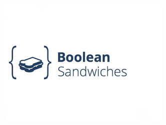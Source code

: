 ![Boolean Sandwiches Logo](https://github.com/emelent/bs-web/raw/master/images/bs-full.jpg "Boolean Sandwiches")

